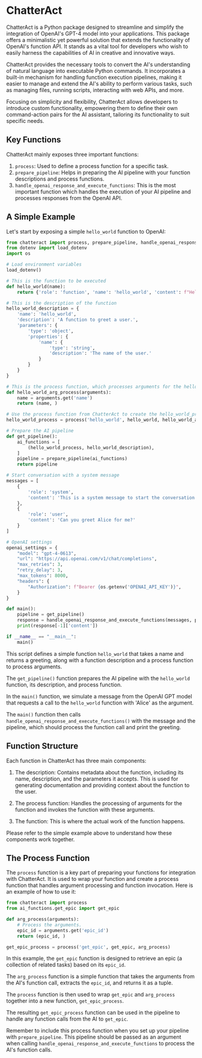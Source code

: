 # ChatterAct

ChatterAct is a Python package designed to streamline and simplify the integration of OpenAI's GPT-4 model into your applications. This package offers a minimalistic yet powerful solution that extends the functionality of OpenAI's function API. It stands as a vital tool for developers who wish to easily harness the capabilities of AI in creative and innovative ways.

ChatterAct provides the necessary tools to convert the AI's understanding of natural language into executable Python commands. It incorporates a built-in mechanism for handling function execution pipelines, making it easier to manage and extend the AI's ability to perform various tasks, such as managing files, running scripts, interacting with web APIs, and more.

Focusing on simplicity and flexibility, ChatterAct allows developers to introduce custom functionality, empowering them to define their own command-action pairs for the AI assistant, tailoring its functionality to suit specific needs.

## Key Functions

ChatterAct mainly exposes three important functions:

1. `process`: Used to define a process function for a specific task.
2. `prepare_pipeline`: Helps in preparing the AI pipeline with your function descriptions and process functions.
3. `handle_openai_response_and_execute_functions`: This is the most important function which handles the execution of your AI pipeline and processes responses from the OpenAI API.

## A Simple Example

Let's start by exposing a simple `hello_world` function to OpenAI:

```python
from chatteract import process, prepare_pipeline, handle_openai_response_and_execute_functions
from dotenv import load_dotenv
import os

# Load environment variables
load_dotenv()

# This is the function to be executed
def hello_world(name):
    return {'role': 'function', 'name': 'hello_world', 'content': f"Hello, {name}!"}

# This is the description of the function
hello_world_description = {
    'name': 'hello_world',
    'description': 'A function to greet a user.',
    'parameters': {
        'type': 'object',
        'properties': {
            'name': {
                'type': 'string',
                'description': 'The name of the user.'
            }
        }
    }
}

# This is the process function, which processes arguments for the hello_world function
def hello_world_arg_process(arguments):
    name = arguments.get('name')
    return (name, )

# Use the process function from ChatterAct to create the hello_world_process function
hello_world_process = process('hello_world', hello_world, hello_world_arg_process)

# Prepare the AI pipeline
def get_pipeline():
    ai_functions = [
        (hello_world_process, hello_world_description),
    ]
    pipeline = prepare_pipeline(ai_functions)
    return pipeline

# Start conversation with a system message
messages = [
    {
        'role': 'system',
        'content': 'This is a system message to start the conversation.'
    },
    {
        'role': 'user',
        'content': 'Can you greet Alice for me?'
    }
]

# OpenAI settings
openai_settings = {
    "model": "gpt-4-0613",
    "url": "https://api.openai.com/v1/chat/completions",
    "max_retries": 3,
    "retry_delay": 3,
    "max_tokens": 8000,
    "headers": {
        "Authorization": f"Bearer {os.getenv('OPENAI_API_KEY')}",
    }
}

def main():
    pipeline = get_pipeline()
    response = handle_openai_response_and_execute_functions(messages, pipeline, openai_settings)
    print(response[-1]['content'])

if __name__ == "__main__":
    main()

```

This script defines a simple function `hello_world` that takes a name and returns a greeting, along with a function description and a process function to process arguments.

The `get_pipeline()` function prepares the AI pipeline with the `hello_world` function, its description, and process function.

In the `main()` function, we simulate a message from the OpenAI GPT model that requests a call to the `hello_world` function with 'Alice' as the argument.

The `main()` function then calls `handle_openai_response_and_execute_functions()` with the message and the pipeline, which should process the function call and print the greeting.

## Function Structure

Each function in ChatterAct has three main components:

1. The description: Contains metadata about the function, including its name, description, and the parameters it accepts. This is used for generating documentation and providing context about the function to the user.

2. The process function: Handles the processing of arguments for the function and invokes the function with these arguments.

3. The function: This is where the actual work of the function happens.

Please refer to the simple example above to understand how these components work together.

## The Process Function

The `process` function is a key part of preparing your functions for integration with ChatterAct. It is used to wrap your function and create a process function that handles argument processing and function invocation. Here is an example of how to use it:

```python
from chatteract import process
from ai_functions.get_epic import get_epic

def arg_process(arguments):
    # Process the arguments.
    epic_id = arguments.get('epic_id')
    return (epic_id, )

get_epic_process = process('get_epic', get_epic, arg_process)
```

In this example, the `get_epic` function is designed to retrieve an epic (a collection of related tasks) based on its `epic_id`.

The `arg_process` function is a simple function that takes the arguments from the AI's function call, extracts the `epic_id`, and returns it as a tuple.

The `process` function is then used to wrap `get_epic` and `arg_process` together into a new function, `get_epic_process`.

The resulting `get_epic_process` function can be used in the pipeline to handle any function calls from the AI to `get_epic`.

Remember to include this process function when you set up your pipeline with `prepare_pipeline`. This pipeline should be passed as an argument when calling `handle_openai_response_and_execute_functions` to process the AI's function calls.

